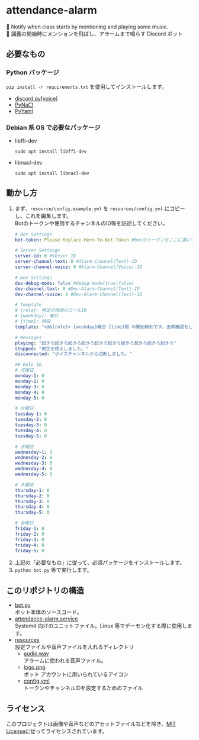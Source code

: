 # attendance-alarm
🔔 Notify when class starts by mentioning and playing some music.\
🔔 講義の開始時にメンションを飛ばし、アラームまで鳴らす Discord ボット

## 必要なもの
### Python パッケージ
`pip install -r requirements.txt` を使用してインストールします。
* [discord.py[voice]](https://discordpy.readthedocs.io/ja/latest/)
* [PyNaCl](https://pypi.org/project/PyNaCl/)
* [PyYaml](https://pypi.org/project/PyYAML/)
### Debian 系 OS で必要なパッケージ
* libffi-dev
    ```
    sudo apt install libffi-dev
    ```
* libnacl-dev
    ```
    sudo apt install libnacl-dev
    ```

## 動かし方
1. まず、`resource/config.example.yml` を `resources/config.yml` にコピーし、これを編集します。  
   Botのトークンや使用するチャンネルのID等を記述してください。
    ```yml
    # Bot Settings
    bot-token: Please-Replace-Here-To-Bot-Token #botのトークンをここに書いてください

    # Server Settings
    server-id: 0 #Server-ID
    server-channel-text: 0 #Alarm-Channel(Text)-ID
    server-channel-voice: 0 #Alarm-Channel(Voice)-ID

    # Dev Settings
    dev-debug-mode: false #debug-mode(true|false)
    dev-channel-text: 0 #Dev-Alarm-Channel(Text)-ID
    dev-channel-voice: 0 #Dev-Alarm-Channel(Text)-ID

    # Template
    # {role}: 特定の時限のロールID
    # {weekday}: 曜日
    # {time}: 時限
    template: "<@&{role}> {weekday}曜日 {time}限 の開始時刻です。出席確認をしてください。"

    # Messages
    playing: "起きろ起きろ起きろ起きろ起きろ起きろ起きろ起きろ起きろ起きろ"
    stopped: "再生を停止しました。"
    disconnected: "ボイスチャンネルから切断しました。"

    ## Role ID
    # 月曜日
    monday-1: 0
    monday-2: 0
    monday-3: 0
    monday-4: 0
    monday-5: 0

    # 火曜日
    tuesday-1: 0
    tuesday-2: 0
    tuesday-3: 0
    tuesday-4: 0
    tuesday-5: 0

    # 水曜日
    wednesday-1: 0
    wednesday-2: 0
    wednesday-3: 0
    wednesday-4: 0
    wednesday-5: 0

    # 木曜日
    thursday-1: 0
    thursday-2: 0
    thursday-3: 0
    thursday-4: 0
    thursday-5: 0

    # 金曜日
    friday-1: 0
    friday-2: 0
    friday-3: 0
    friday-4: 0
    friday-5: 0
    ```
1. 上記の「必要なもの」に従って、必須パッケージをインストールします。  
1. `python bot.py` 等で実行します。

## このリポジトリの構造
* [bot.py](https://github.com/yudete/attendance-alarm/blob/main/bot.py)  
ボット本体のソースコード。
* [attendance-alarm.service](https://github.com/yudete/attendance-alarm/blob/main/attendance-alarm.service)  
Systemd 向けのユニットファイル。Linux 等でデーモン化する際に使用します。
* [resources](https://github.com/yudete/attendance-alarm/blob/main/resource)  
設定ファイルや音声ファイルを入れるディレクトリ
    * [audio.wav](https://github.com/yudete/attendance-alarm/blob/main/resource/audio.wav)  
    アラームに使われる音声ファイル。
    * [logo.png](https://github.com/yudete/attendance-alarm/blob/main/resource/logo.png)  
    ボット アカウントに用いられているアイコン
    * [config.yml](https://github.com/yudete/attendance-alarm/blob/main/resource/config.yml)  
    トークンやチャンネルIDを設定するためのファイル

## ライセンス
このプロジェクトは画像や音声などのアセットファイルなどを除き、[MIT License](https://opensource.org/licenses/MIT)に従ってライセンスされています。
